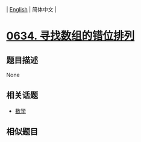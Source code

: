 
| [English](README_EN.md) | 简体中文 |
# [0634. 寻找数组的错位排列](https://leetcode-cn.com/problems/find-the-derangement-of-an-array/)
## 题目描述
None
## 相关话题
- [数学](https://leetcode-cn.com/tag/math)
## 相似题目

